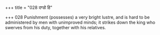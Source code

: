 +++
title = "028 दण्डो हि"

+++
028	Punishment (possesses) a very bright lustre, and is hard to be administered by men with unimproved minds; it strikes down the king who swerves from his duty, together with his relatives.